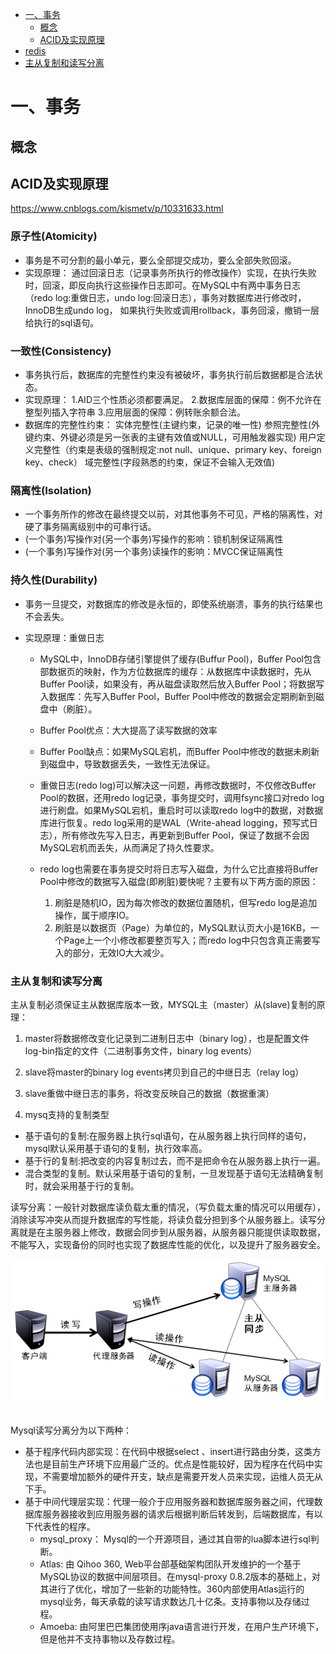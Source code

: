 <!-- GFM-TOC -->
* [一、事务](#一-事务)
    * [概念](#概念)
    * [ACID及实现原理](#acid及实现原理)
* [redis](#redis)
* [主从复制和读写分离](#主从复制和读写分离)
<!-- GFM-TOC -->
# 一、事务
## 概念

## ACID及实现原理
<https://www.cnblogs.com/kismetv/p/10331633.html>
### 原子性(Atomicity)
* 事务是不可分割的最小单元，要么全部提交成功，要么全部失败回滚。
* 实现原理： 通过回滚日志（记录事务所执行的修改操作）实现，在执行失败时，回滚，即反向执行这些操作日志即可。在MySQL中有两中事务日志（redo log:重做日志，undo log:回滚日志），事务对数据库进行修改时，InnoDB生成undo log， 如果执行失败或调用rollback，事务回滚，撤销一层给执行的sql语句。
### 一致性(Consistency)
* 事务执行后，数据库的完整性约束没有被破坏，事务执行前后数据都是合法状态。
* 实现原理：
            1.AID三个性质必须都要满足。
            2.数据库层面的保障：例不允许在整型列插入字符串
            3.应用层面的保障：例转账余额合法。
* 数据库的完整性约束：
    实体完整性(主键约束，记录的唯一性)
    参照完整性(外键约束、外键必须是另一张表的主键有效值或NULL，可用触发器实现)
    用户定义完整性（约束是表级的强制规定:not null、unique、primary key、foreign key、check）
    域完整性(字段熟悉的约束，保证不会输入无效值)
### 隔离性(Isolation)
* 一个事务所作的修改在最终提交以前，对其他事务不可见，严格的隔离性，对硬了事务隔离级别中的可串行话。
* (一个事务)写操作对(另一个事务)写操作的影响：锁机制保证隔离性
* (一个事务)写操作对(另一个事务)读操作的影响：MVCC保证隔离性
### 持久性(Durability)
* 事务一旦提交，对数据库的修改是永恒的，即使系统崩溃，事务的执行结果也不会丢失。
* 实现原理：重做日志

    * MySQL中，InnoDB存储引擎提供了缓存(Buffur Pool)，Buffer Pool包含部数据页的映射，作为方位数据库的缓存：从数据库中读数据时，先从Buffer Pool读，如果没有，再从磁盘读取然后放入Buffer Pool；将数据写入数据库：先写入Buffer Pool，Buffer Pool中修改的数据会定期刷新到磁盘中（刷脏）。

   * Buffer Pool优点：大大提高了读写数据的效率
   * Buffer Pool缺点：如果MySQL宕机，而Buffer Pool中修改的数据未刷新到磁盘中，导致数据丢失，一致性无法保证。

    * 重做日志(redo log)可以解决这一问题，再修改数据时，不仅修改Buffer Pool的数据，还用redo log记录，事务提交时，调用fsync接口对redo log进行刷盘。如果MySQL宕机，重启时可以读取redo log中的数据，对数据库进行恢复。redo log采用的是WAL（Write-ahead logging，预写式日志），所有修改先写入日志，再更新到Buffer Pool，保证了数据不会因MySQL宕机而丢失，从而满足了持久性要求。

    * redo log也需要在事务提交时将日志写入磁盘，为什么它比直接将Buffer Pool中修改的数据写入磁盘(即刷脏)要快呢？主要有以下两方面的原因：
        1. 刷脏是随机IO，因为每次修改的数据位置随机，但写redo log是追加操作，属于顺序IO。
        2. 刷脏是以数据页（Page）为单位的，MySQL默认页大小是16KB，一个Page上一个小修改都要整页写入；而redo log中只包含真正需要写入的部分，无效IO大大减少。

### 主从复制和读写分离
主从复制必须保证主从数据库版本一致，MYSQL主（master）从(slave)复制的原理：
1. master将数据修改变化记录到二进制日志中（binary log），也是配置文件log-bin指定的文件（二进制事务文件，binary log events）
2. slave将master的binary log events拷贝到自己的中继日志（relay log）
3. slave重做中继日志的事务，将改变反映自己的数据（数据重演）


1. mysq支持的复制类型
- 基于语句的复制:在服务器上执行sql语句，在从服务器上执行同样的语句，mysql默认采用基于语句的复制，执行效率高。
- 基于行的复制:把改变的内容复制过去，而不是把命令在从服务器上执行一遍。
- 混合类型的复制。默认采用基于语句的复制，一旦发现基于语句无法精确复制时，就会采用基于行的复制。

读写分离：一般针对数据库读负载太重的情况，（写负载太重的情况可以用缓存），消除读写冲突从而提升数据库的写性能，将读负载分担到多个从服务器上。读写分离就是在主服务器上修改，数据会同步到从服务器，从服务器只能提供读取数据，不能写入，实现备份的同时也实现了数据库性能的优化，以及提升了服务器安全。
<div align="center"> <img src="pics/read_wirte_split.png" width="500"/> </div><br>

Mysql读写分离分为以下两种：
- 基于程序代码内部实现：在代码中根据select 、insert进行路由分类，这类方法也是目前生产环境下应用最广泛的。优点是性能较好，因为程序在代码中实现，不需要增加额外的硬件开支，缺点是需要开发人员来实现，运维人员无从下手。
- 基于中间代理层实现：代理一般介于应用服务器和数据库服务器之间，代理数据库服务器接收到应用服务器的请求后根据判断后转发到，后端数据库，有以下代表性的程序。
    * mysql_proxy： Mysql的一个开源项目，通过其自带的lua脚本进行sql判断。
    * Atlas: 由 Qihoo 360, Web平台部基础架构团队开发维护的一个基于MySQL协议的数据中间层项目。在mysql-proxy 0.8.2版本的基础上，对其进行了优化，增加了一些新的功能特性。360内部使用Atlas运行的mysql业务，每天承载的读写请求数达几十亿条。支持事物以及存储过程。
    * Amoeba: 由阿里巴巴集团使用序java语言进行开发，在用户生产环境下，但是他并不支持事物以及存数过程。

